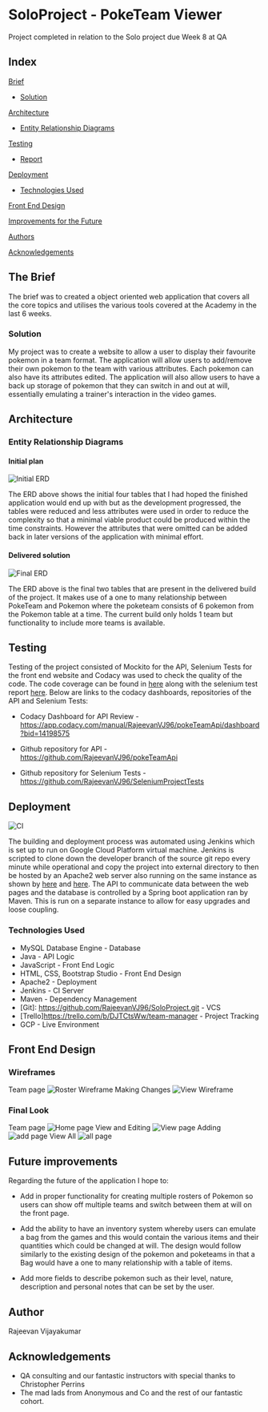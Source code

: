 # SoloProject - PokeTeam Viewer

Project completed in relation to the Solo project due Week 8 at QA

## Index
[Brief](#brief)
* [Solution](#solution)
   
[Architecture](#architecture)
* [Entity Relationship Diagrams](#erd)
	
[Testing](#testing)
* [Report](#report)

[Deployment](#depl)
* [Technologies Used](#tech)
     
[Front End Design](#FE)

[Improvements for the Future](#improve)

[Authors](#auth)

[Acknowledgements](#ack)

<a name="brief"></a>
## The Brief

The brief was to created a object oriented web application that covers all the core topics and utilises the various tools covered at the Academy in the last 6 weeks.

<a name="solution"></a>
### Solution

My project was to create a website to allow a user to display their favourite pokemon in a team format. The application will allow users to add/remove their own pokemon to the team with various attributes. Each pokemon can also have its attributes edited.
The application will also allow users to have a back up storage of pokemon that they can switch in and out at will, essentially emulating a trainer's interaction
in the video games.

<a name="architecture"></a>
## Architecture
<a name="erd"></a>
### Entity Relationship Diagrams
#### Initial plan
![Initial ERD](/Documentation/ER%20Diagram%20V1.png)

The ERD above shows the initial four tables that I had hoped the finished application would end up with but as the development progressed, the tables were reduced and less attributes were used in order to reduce the complexity so that a minimal viable product could be produced within the time constraints. However the attributes that were omitted can be added back in later versions of the application with minimal effort.

#### Delivered solution
![Final ERD](/Documentation/ER%20Diagram%20V3.png)

The ERD above is the final two tables that are present in the delivered build of the project. It makes use of a one to many relationship between PokeTeam and Pokemon 
where the poketeam consists of 6 pokemon from the Pokemon table at a time. The current build only holds 1 team but functionality
to include more teams is available.

<a name="testing"></a>
## Testing

Testing of the project consisted of Mockito for the API, Selenium Tests for the front end website and Codacy was used to check
the quality of the code. The code coverage can be found in [here](Documentation/api%20test%20coverage.PNG) along with the selenium test report [here](Documentation/report.png). Below are links to the codacy dashboards, repositories of the API and Selenium Tests:
*   Codacy Dashboard for API Review - <https://app.codacy.com/manual/RajeevanVJ96/pokeTeamApi/dashboard?bid=14198575>

*   Github repository for API - <https://github.com/RajeevanVJ96/pokeTeamApi>

*   Github repository for Selenium Tests - <https://github.com/RajeevanVJ96/SeleniumProjectTests>
<a name="depl"></a>
## Deployment
![CI](/Documentation/CI.png)

The building and deployment process was automated using Jenkins which is set up to run on Google Cloud Platform virtual machine. Jenkins is scripted to clone down the developer branch of the source git repo every minute while operational and copy the project into external directory to then be hosted by an Apache2 web server also running on the same instance as shown by [here](Documentation/jenkins%20build%201.PNG) and [here](Documentation/scriptj.PNG). The API to communicate data between the web pages and the database is controlled by a Spring boot application ran by Maven.
This is run on a separate instance to allow for easy upgrades and loose coupling. 
<a name="tech"></a>
### Technologies Used

*   MySQL Database Engine - Database
*   Java - API Logic
*   JavaScript - Front End Logic
*   HTML, CSS, Bootstrap Studio - Front End Design
*   Apache2 - Deployment
*   Jenkins - CI Server
*   Maven - Dependency Management
*   [Git]: <https://github.com/RajeevanVJ96/SoloProject.git> - VCS
*   [Trello]<https://trello.com/b/DJTCtsWw/team-manager> - Project Tracking
*   GCP - Live Environment

<a name="FE"></a>
## Front End Design
### Wireframes
Team page
![Roster Wireframe](/Documentation/Roster_Page.jpg)
Making Changes
![View  Wireframe](/Documentation/Edit_Mon.jpg)

### Final Look
Team page
![Home page](/Documentation/index.png)
View and Editing
![View page](/Documentation/viewadd.png)
Adding
![add page](/Documentation/add.png)
View All
![all page](/Documentation/added.png)
<a name="improve"></a>
## Future improvements

Regarding the future of the application I hope to:
*   Add in proper functionality for creating multiple rosters of Pokemon so users can
show off multiple teams and switch between them at will on the front page. 

*   Add the ability to have an inventory system whereby users can emulate a bag from the games
and this would contain the various items and their quantities which could be changed at will.
The design would follow similarly to the existing design of the pokemon and poketeams in that 
a Bag would have a one to many relationship with a table of items.

*   Add more fields to describe pokemon such as their level, nature, description and personal notes
that can be set by the user. 

<a name="auth"></a>
## Author

Rajeevan Vijayakumar

<a name="ack"></a>
## Acknowledgements

*   QA consulting and our fantastic instructors with special thanks to Christopher Perrins
*   The mad lads from Anonymous and Co and the rest of our fantastic cohort.  
